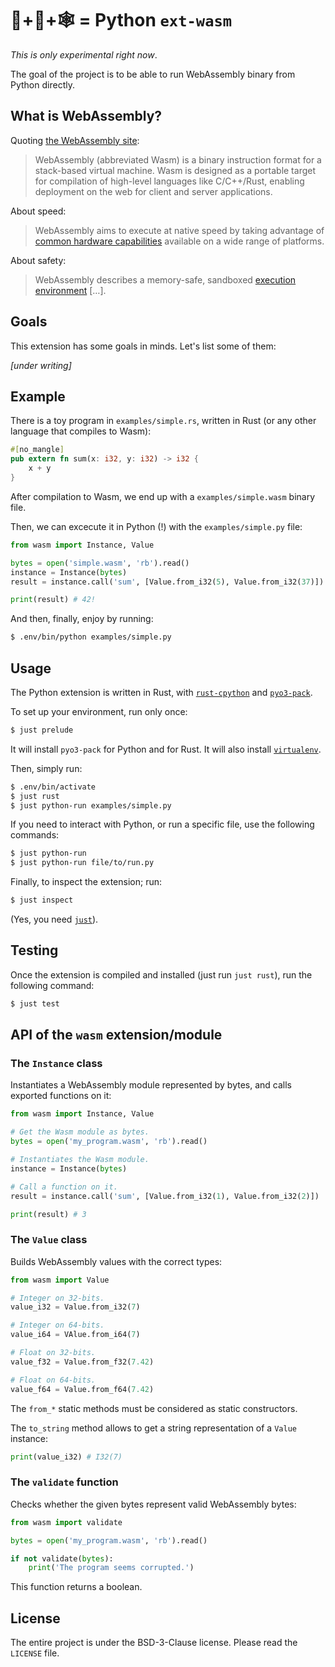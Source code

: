 # 🐍+🦀+🕸 = Python `ext-wasm`

_This is only experimental right now_.

The goal of the project is to be able to run WebAssembly binary from
Python directly.

## What is WebAssembly?

Quoting [the WebAssembly site](https://webassembly.org/):

> WebAssembly (abbreviated Wasm) is a binary instruction format for a
> stack-based virtual machine. Wasm is designed as a portable target
> for compilation of high-level languages like C/C++/Rust, enabling
> deployment on the web for client and server applications.

About speed:

> WebAssembly aims to execute at native speed by taking advantage of
> [common hardware
> capabilities](https://webassembly.org/docs/portability/#assumptions-for-efficient-execution)
> available on a wide range of platforms.

About safety:

> WebAssembly describes a memory-safe, sandboxed [execution
> environment](https://webassembly.org/docs/semantics/#linear-memory) […].

## Goals

This extension has some goals in minds. Let's list some of them:

_[under writing]_

## Example

There is a toy program in `examples/simple.rs`, written in Rust (or
any other language that compiles to Wasm):

```rust
#[no_mangle]
pub extern fn sum(x: i32, y: i32) -> i32 {
    x + y
}
```

After compilation to Wasm, we end up with a `examples/simple.wasm`
binary file.

Then, we can excecute it in Python (!) with the `examples/simple.py`
file:

```python
from wasm import Instance, Value

bytes = open('simple.wasm', 'rb').read()
instance = Instance(bytes)
result = instance.call('sum', [Value.from_i32(5), Value.from_i32(37)])

print(result) # 42!
```

And then, finally, enjoy by running:

```sh
$ .env/bin/python examples/simple.py
```

## Usage

The Python extension is written in Rust, with [`rust-cpython`] and
[`pyo3-pack`].

To set up your environment, run only once:

```sh
$ just prelude
```

It will install `pyo3-pack` for Python and for Rust. It will also
install [`virtualenv`].

Then, simply run:

```sh
$ .env/bin/activate
$ just rust
$ just python-run examples/simple.py
```

If you need to interact with Python, or run a specific file, use the
following commands:

```sh
$ just python-run
$ just python-run file/to/run.py
```

Finally, to inspect the extension; run:

```sh
$ just inspect
```

(Yes, you need [`just`]).

## Testing

Once the extension is compiled and installed (just run `just rust`),
run the following command:

```sh
$ just test
```

## API of the `wasm` extension/module

### The `Instance` class

Instantiates a WebAssembly module represented by bytes, and calls
exported functions on it:

```python
from wasm import Instance, Value

# Get the Wasm module as bytes.
bytes = open('my_program.wasm', 'rb').read()

# Instantiates the Wasm module.
instance = Instance(bytes)

# Call a function on it.
result = instance.call('sum', [Value.from_i32(1), Value.from_i32(2)])

print(result) # 3
```

### The `Value` class

Builds WebAssembly values with the correct types:

```python
from wasm import Value

# Integer on 32-bits.
value_i32 = Value.from_i32(7)

# Integer on 64-bits.
value_i64 = VAlue.from_i64(7)

# Float on 32-bits.
value_f32 = Value.from_f32(7.42)

# Float on 64-bits.
value_f64 = Value.from_f64(7.42)
```

The `from_*` static methods must be considered as static constructors.

The `to_string` method allows to get a string representation of a
`Value` instance:

```python
print(value_i32) # I32(7)
```

### The `validate` function

Checks whether the given bytes represent valid WebAssembly bytes:

```python
from wasm import validate

bytes = open('my_program.wasm', 'rb').read()

if not validate(bytes):
    print('The program seems corrupted.')
```

This function returns a boolean.

## License

The entire project is under the BSD-3-Clause license. Please read the
`LICENSE` file.


[`rust-cpython`]: https://github.com/dgrunwald/rust-cpython
[`pyo3-pack`]: https://github.com/PyO3/pyo3-pack
[`virtualenv`]: https://virtualenv.pypa.io/
[`just`]: https://github.com/casey/just/
